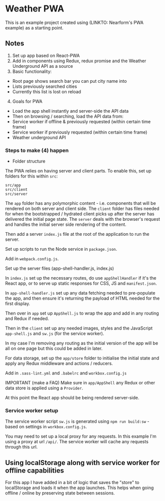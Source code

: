 # Weather PWA

This is an example project created using (LINKTO: Nearform's PWA example) as a starting point.

## Notes

1) Set up app based on React-PWA
2) Add in components using Redux, redux promise and the Weather Underground API as a source
3) Basic functionality:

* Root page shows search bar you can put city name into
* Lists previously searched cities
* Currently this list is lost on reload

4) Goals for PWA

* Load the app shell instantly and server-side the API data
* Then on browsing / searching, load the API data from:
* Service worker if offline & previously requested (within certain time frame)
* Service worker if previously requested (within certain time frame)
* Weather underground API

### Steps to make (4) happen

* Folder structure

The PWA relies on having server and client parts. To enable this, set up folders for this within `src`:

    src/app
    src/client
    src/server

The `app` folder has any polymorphic content - i.e. components that will be rendered on both server and client side. The `client` folder has files needed for when the bootstrapped / hydrated client picks up after the server has delivered the initial page state. The `server` deals with the browser's request and handles the initial server side rendering of the content.

Then add a server `index.js` file at the root of the application to run the server.

Set up scripts to run the Node service in `package.json`.

Add in `webpack.config.js`.

Set up the server files (app-shell-handler.js, index.js)

In `index.js` set up the necessary routes, do use `appShellHandler` if it's the React app, or to serve up static responses for CSS, JS and `manifest.json`.

In `app-shell-handler.js` set up any data fetching needed to pre-populate the app, and then ensure it's returning the payload of HTML needed for the first display.

Then over in `app` set up `AppShell.js` to wrap the app and add in any routing and Redux if needed.

Then in the `client` set up any needed images, styles and the JavaScript `app-shell.js` and `sw.js` (for the service worker).

In my case I'm removing any routing as the initial version of the app will be all on one page but this could be added in later.

For data storage, set up the `app/store` folder to initialise the initial state and apply any Redux middleware and actions / reducers.

Add in `.sass-lint.yml` and `.babelrc` and `workbox.config.js`

IMPORTANT (make a FAQ) Make sure in `app/AppShell` any Redux or other data store is applied using a `Provider`. 

At this point the React app should be being rendered server-side.

### Service worker setup

The service worker script `sw.js` is generated using `npm run build:sw` - based on settings in `workbox.config.js`.

You may need to set up a local proxy for any requests. In this example I'm using a proxy at url `/api/`. The service worker will cache any requests through this url.

## Using localStorage along with service worker for offline capabilities

For this app I have added in a bit of logic that saves the "store" to localStorage and loads it when the app launches. This helps when going offline / online by preserving state between sessions.
